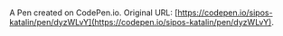 # 

A Pen created on CodePen.io. Original URL: [https://codepen.io/sipos-katalin/pen/dyzWLvY](https://codepen.io/sipos-katalin/pen/dyzWLvY).


